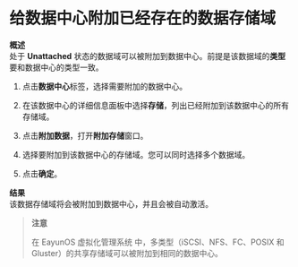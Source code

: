 # 给数据中心附加已经存在的数据存储域

**概述**</br>
处于 **Unattached**
状态的数据域可以被附加到数据中心。前提是该数据域的**类型**要和数据中心的类型一致。

1. 点击**数据中心**标签，选择需要附加的数据中心。

2. 在该数据中心的详细信息面板中选择**存储**，列出已经附加到该数据中心的所有存储域。

3. 点击**附加数据**，打开**附加存储**窗口。

4. 选择要附加到该数据中心的存储域。您可以同时选择多个数据域。

5. 点击**确定**。

**结果**</br>
该数据存储域将会被附加到数据中心，并且会被自动激活。

> **注意**
>
>在 EayunOS 虚拟化管理系统 中，多类型（iSCSI、NFS、FC、POSIX 和 Gluster）的共享存储域可以被附加到相同的数据中心。

